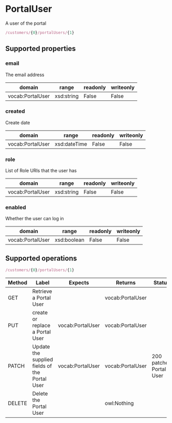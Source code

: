 
# PortalUser

A user of the portal


```javascript
/customers/{0}/portalUsers/{1}
```


## Supported properties


### email

The email address


|domain|range|readonly|writeonly|
|--|--|--|--|
|vocab:PortalUser|xsd:string|False|False|


### created

Create date


|domain|range|readonly|writeonly|
|--|--|--|--|
|vocab:PortalUser|xsd:dateTime|False|False|


### role

List of Role URIs that the user has


|domain|range|readonly|writeonly|
|--|--|--|--|
|vocab:PortalUser|xsd:string|False|False|


### enabled

Whether the user can log in


|domain|range|readonly|writeonly|
|--|--|--|--|
|vocab:PortalUser|xsd:boolean|False|False|


## Supported operations


```javascript
/customers/{0}/portalUsers/{1}
```


|Method|Label|Expects|Returns|Status|
|--|--|--|--|--|
|GET|Retrieve a Portal User||vocab:PortalUser||
|PUT|create or replace a Portal User|vocab:PortalUser|vocab:PortalUser||
|PATCH|Update the supplied fields of the Portal User|vocab:PortalUser|vocab:PortalUser|200 patched Portal User|
|DELETE|Delete the Portal User||owl:Nothing||

